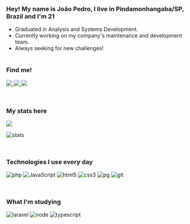 ### Hey! My name is João Pedro, I live in Pindamonhangaba/SP, Brazil and I'm 21 

- Graduated in Analysis and Systems Development.
- Currently working on my company's maintenance and development team.
- Always seeking for new challenges!
<br><br>

### Find me!
<p>

  <a href="https://www.linkedin.com/in/jpmachado99/">
    <img src="https://img.shields.io/badge/-LinkedIn-blue?style=for-the-badge&logo=Linkedin&logoColor=white&link=https://www.linkedin.com/in/jpmachado99/">
  </a>

  <a href="https://api.whatsapp.com/send?phone=5512988274596">
    <img src="https://img.shields.io/badge/WhatsApp-25D366?style=for-the-badge&logo=whatsapp&logoColor=white">
    </a>

  <a href="https://open.spotify.com/user/222a5wgktqffh4ncyqglqydni?si=c4871e19f32541eb">
    <img src="https://img.shields.io/badge/Spotify-1ED760?style=for-the-badge&logo=spotify&logoColor=white" />
  </a>
</p>

<br>

### My stats here
<p >
  <a href="https://github.com/anuraghazra/github-readme-stats">
    <img
      align="center"
      src="https://github-readme-stats.vercel.app/api?username=jpmachadoo&show_icons=true&theme=dracula"
    />
  </a>
</p>

<p>
    <img align="center" src="https://github-readme-stats.vercel.app/api/top-langs?username=jpmachadoo&show_icons=true&locale=en&layout=compact&theme=dracula" alt="stats" />
</p>

<br>

### Technologies I use every day
<p>
  <img alt="php" src="https://img.shields.io/badge/-PHP-8993be?style=flat-square&logo=php&logoColor=white" />
  <img alt="JavaScript" src="https://img.shields.io/badge/-JavaScript-F0DB4F?style=flat-square&logo=javascript&logoColor=black" />
  <img alt="html5" src="https://img.shields.io/badge/-HTML5-E34F26?style=flat-square&logo=html5&logoColor=white" />
  <img alt="css3" src="https://img.shields.io/badge/-CSS3-264de4?style=flat-square&logo=css3&logoColor=white" />
  <img alt="pg" src="https://img.shields.io/badge/-PostgreSQL-0064a5?style=flat-square&logo=postgresql&logoColor=white" />
  <img alt="git" src="https://img.shields.io/badge/-Git-f34f29?style=flat-square&logo=git&logoColor=white" />
</p>
<br>

### What I'm studying

<p>
  <img alt="laravel" src="https://img.shields.io/badge/-Laravel-fb503b?style=flat-square&logo=laravel&logoColor=white" />
  <img alt="node" src="https://img.shields.io/badge/-NodeJS-68a063?style=flat-square&logo=node.js&logoColor=black" />
  <img alt="typescript" src="https://img.shields.io/badge/-Typescript-007acc?style=flat-square&logo=typescript&logoColor=black" />
</p>
